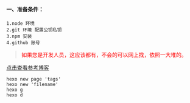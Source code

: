 
#### 一、准备条件：

	1.node 环境
	2.git 环境 配置公钥私钥
	3.npm 安装
	4.github 账号

> <font color=red>如果您是开发人员，这应该都有，不会的可以网上找，依照一大堆的。</font>


[点击查看参考博客](https://www.cnblogs.com/trista222/p/8017300.html)

```shell
hexo new page 'tags'
hexo new 'filename'   
hexo g   
hexo d   
```